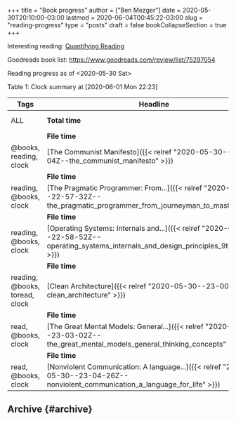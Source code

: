+++
title = "Book progress"
author = ["Ben Mezger"]
date = 2020-05-30T20:10:00-03:00
lastmod = 2020-06-04T00:45:22-03:00
slug = "reading-progress"
type = "posts"
draft = false
bookCollapseSection = true
+++

Interesting reading: [Quantifying Reading](https://cflynn.us/posts/2020-03-27-quantifying-and-time-tracking-reading)

Goodreads book list: <https://www.goodreads.com/review/list/75297054>

Reading progress as of <span class="timestamp-wrapper"><span class="timestamp">&lt;2020-05-30 Sat&gt;</span></span>

<div class="table-caption">
  <span class="table-number">Table 1</span>:
  Clock summary at <span class="timestamp-wrapper"><span class="timestamp">[2020-06-01 Mon 22:23]</span></span>
</div>

| Tags                           | Headline                                                                                                                                     | Time        |
| ------------------------------ | -------------------------------------------------------------------------------------------------------------------------------------------- | ----------- |
| ALL                            | **Total time**                                                                                                                               | **1d 1:58** |
|                                | **File time**                                                                                                                                | **1:40**    |
| @books, reading, clock         | [The Communist Manifesto]({{< relref "2020-05-30--22-53-04Z--the_communist_manifesto" >}})                                                   | 1:40        |
|                                | **File time**                                                                                                                                | **3:26**    |
| reading, @books, clock         | [The Pragmatic Programmer: From...]({{< relref "2020-05-30--22-57-32Z--the_pragmatic_programmer_from_journeyman_to_master" >}})              | 3:26        |
|                                | **File time**                                                                                                                                | **3:24**    |
| reading, @books, clock         | [Operating Systems: Internals and...]({{< relref "2020-05-30--22-58-52Z--operating_systems_internals_and_design_principles_9th_edition" >}}) | 3:24        |
|                                | **File time**                                                                                                                                | **3:28**    |
| reading, @books, toread, clock | [Clean Architecture]({{< relref "2020-05-30--23-00-17Z--clean_architecture" >}})                                                             | 3:28        |
|                                | **File time**                                                                                                                                | **5:48**    |
| read, @books, clock            | [The Great Mental Models: General...]({{< relref "2020-05-30--23-03-02Z--the_great_mental_models_general_thinking_concepts" >}})             | 5:48        |
|                                | **File time**                                                                                                                                | **8:12**    |
| read, @books, clock            | [Nonviolent Communication: A language...]({{< relref "2020-05-30--23-04-26Z--nonviolent_communication_a_language_for_life" >}})              | 8:12        |

## Archive {#archive}
